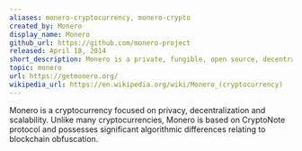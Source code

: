 ```yaml
---
aliases: monero-cryptocurrency, monero-crypto
created_by: Monero
display_name: Monero
github_url: https://github.com/monero-project
released: April 18, 2014
short_description: Monero is a private, fungible, open source, decentralized cryptocurrency.
topic: monero
url: https://getmonero.org/
wikipedia_url: https://en.wikipedia.org/wiki/Monero_(cryptocurrency)
---
```

Monero is a cryptocurrency focused on privacy, decentralization and scalability. Unlike many cryptocurrencies, Monero is based on CryptoNote protocol and possesses significant algorithmic differences relating to blockchain obfuscation.
